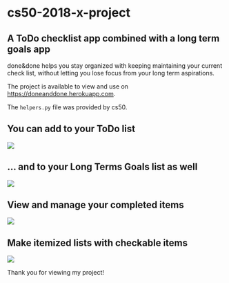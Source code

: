 # cs50-2018-x-project

## A ToDo checklist app combined with a long term goals app

done&done helps you stay organized with keeping maintaining your current check list, without letting you lose focus from your long term aspirations. 

The project is available to view and use on https://doneanddone.herokuapp.com.

The `helpers.py` file was provided by cs50.

## You can add to your ToDo list
![](Todos_Giphy.gif)

## ... and to your Long Terms Goals list as well
![](Goals_Giphy.gif)

## View and manage your completed items
![](Completed_Giphy.gif)

## Make itemized lists with checkable items
![](Lists_Giphy.gif)

Thank you for viewing my project!
